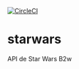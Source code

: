 [![CircleCI](https://circleci.com/gh/circleci/circleci-docs.svg?style=svg)](https://circleci.com/gh/fabiokopezinski/starwars)


# starwars
API de Star Wars B2w
